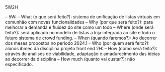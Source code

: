 5W2H

– 5W:
– What (o que será feito?): sistema de unificação de listas virtuais em comunhão com novas funcionalidades
– Why (por que será feito?): para melhorar a demanda e fluidez do site como um todo
– Where (onde será feito?): será aplicado no modelo de listas a loja integrada ao site e todo o futuro sistema de crowd funding.
– When (quando faremos?): Ao decorrer dos meses propostos no período 2024.1
– Who (por quem será feito?): alunos ibmec da disciplina projeto front end
2H:
– How (como será feito?): através de analises de viabilidade, adaptação e amadurecimento das ideias ao decorrer da disciplina
– How much (quanto vai custar?): não especificado.

